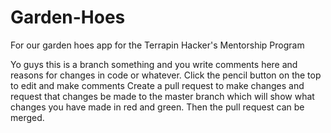 # Garden-Hoes
For our garden hoes app for the Terrapin Hacker's Mentorship Program

Yo guys this is a branch something and you write comments here and reasons for changes in code or whatever. Click the pencil button on the top to edit and make comments
Create a pull request to make changes and request that changes be made to the master branch which will show what changes you have made in red and green. Then the pull request can be merged.
